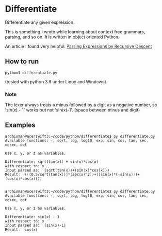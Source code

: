 # Differentiate

Differentiate any given expression.

This is something I wrote while learning about context free grammars, parsing, and so on. It is written in object oriented Python.

An article I found very helpful: [Parsing Expressions by Recursive Descent](https://www.engr.mun.ca/~theo/Misc/exp_parsing.htm)

## How to run

`python3 differentiate.py`

(tested with python 3.8 under Linux and Windows)

### Note

The lexer always treats a minus followed by a digit as a negative number, so 'sin(x) - 1' works but not 'sin(x)-1'. (space between minus and digit)

## Examples

    archisman@acerswift3:~/code/python/differentiate$ py differentiate.py 
    Available functions: -, sqrt, log, log10, exp, sin, cos, tan, sec, cosec, cot

    Use x, y, or z as variables.

    Differentiate: sqrt(tan(x)) + sin(x)*cos(x)          
    with respect to: x
    Input parsed as:  (sqrt(tan(x))+(sin(x)*cos(x)))
    Result:  (((0.5/sqrt(tan(x)))*(sec(x)^2))+((sin(x)*(-sin(x)))+(cos(x)*cos(x))))


    archisman@acerswift3:~/code/python/differentiate$ py differentiate.py 
    Available functions: -, sqrt, log, log10, exp, sin, cos, tan, sec, cosec, cot

    Use x, y, or z as variables.

    Differentiate: sin(x) - 1
    with respect to: x
    Input parsed as:  (sin(x)-1)
    Result:  cos(x)